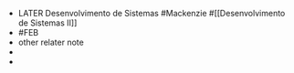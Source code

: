 - LATER Desenvolvimento de Sistemas #Mackenzie #[[Desenvolvimento de Sistemas II]]
- #FEB
- other relater note
-
-